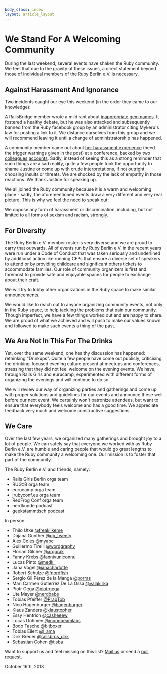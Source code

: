 ```yaml
---
body_class: index
layout: article_layout
---
```


# We Stand For A Welcoming Community

During the last weekend, several events have shaken the Ruby community. We feel that due to the gravity of these issues, a direct statement beyond those of individual members of the Ruby Berlin e.V. is necessary.

## Against Harassment And Ignorance

Two incidents caught our eye this weekend (in the order they came to our knowledge):

A RailsBridge member wrote a mild rant about [inappropriate gem names](http://devandpencil.herokuapp.com/blog/2013/10/09/being-an-asshole-does-not-make-you-awesome/). It fostered a healthy debate, but he was also attacked and subsequently banned from the Ruby facebook group by an administrator citing Mykeru's law for posting a link to it. We distance ourselves from this group and we will recommend leaving it until a change of administratorship has happened.

A community member came out about [her harassment experience](http://blogjustine.wordpress.com/2013/10/12/because-it-needs-to-be-said/) (heed the trigger warnings given in the post) at a conference, backed by two [colleagues](http://theotherzach.com/writes/2013/10/9/events) [accounts](http://blog.matt-darby.com/essays/i-am-the-other-developer). Sadly, instead of seeing this as a strong reminder that such things are a sad reality, quite a few people took the opportunity to shame Justine or come up with crude interpretations, if not outright choosing insults or threats. We are shocked by the lack of empathy in those reactions. We thank Justine for speaking up.

We all joined the Ruby community because it is a warm and welcoming place - sadly, the aforementioned events draw a very different and very real picture. This is why we feel the need to speak out:

We oppose any form of harassment or discrimination, including, but not limited to all forms of sexism and racism, strongly.

## For Diversity

The Ruby Berlin e.V. member roster is very diverse and we are proud to carry that outwards. All of events run by Ruby Berlin e.V. in the recent years were run under a Code of Conduct that was taken seriously and underlined by additional action like running CFPs that ensure a diverse set of speakers to attend or by providing childcare and significant others tickets to accommodate families. Our role of community organizers is first and foremost to provide safe and enjoyable spaces for people to exchange about their craft.

We will try to lobby other organizations in the Ruby space to make similar announcements.

We would like to reach out to anyone organizing community events, not only in the Ruby space, to help tackling the problems that pain our community. Though imperfect, we have a few things worked out and are happy to share. We are proud of what we achieved and will push to make our values known and followed to make such events a thing of the past.

## We Are Not In This For The Drinks

Yet, over the same weekend, one healthy discussion has happened: rethinking "Drinkups". Quite a few people have come out publicly, criticising the drinking-focused evening culture present at meetups and conferences, stressing that they did not feel welcome on the evening events. We have, through Rails Girls and eurucamp, experimented with different forms of organizing the evenings and will continue to do so.

We will review our way of organizing parties and gatherings and come up with proper solutions and guidelines for our events and announce these well before our next event. We certainly won't patronize attendees, but want to ensure that everybody feels welcome and has a good time. We appreciate feedback very much and welcome constructive suggestions.

## We Care

Over the last few years, we organized many gatherings and brought joy to a lot of people. We can safely say that everyone we worked with as Ruby Berlin e.V. are humble and caring people that would go great lengths to make the Ruby community a welcoming one. Our mission is to foster that part of the community.

The Ruby Berlin e.V. and friends, namely:

* Rails Girls Berlin orga team
* RUG::B orga team
* eurucamp orga team
* jrubyconf.eu orga team
* RedFrog Conf orga team
* nerdkunde podcast
* geekstammtisch podcast

In person:

* Thilo Utke [@freaklikeme](http://twitter.com/freaklikeme)
* Dajana Günther [@dg_tweety](http://twitter.com/dg_tweety)
* Alex Coles [@myabc](http://twitter.com/myabc)
* Guillermo Tirelli [@wordgraphy](http://twitter.com/wordgraphy)
* Florian Gilcher [@argorak](http://twitter.com/argorak)
* Fanny Krebs [@fannivuniconnu](http://twitter.com/fannivuniconnu)
* Lucas Pinto [@medk_](http://twitter.com/medk_)
* Jana Vogel [@janacharlotte](http://twitter.com/janacharlotte)
* Robert Schulze [@fnordfish](http://twitter.com/fnordfish)
* Sergio Gil Pérez de la Manga [@porras](http://twitter.com/porras)
* Mari Carmen Gutierrez De La Ossa [@valakirka](http://twitter.com/valakirka)
* Piotr Gęga [@piotrgega](http://twitter.com/piotrgega)
* Ute Mayer [@nerdbabe](http://twitter.com/nerdbabe)
* Tobias Pfeiffer [@PragTob](http://twitter.com/PragTob)
* Nico Hagenburger [@hagenburger](http://twitter.com/hagenburger)
* Klaus Zanders [@klaustopher](http://twitter.com/klaustopher)
* Essy Hentrich [@casheeew](http://twitter.com/casheew)
* Lucas Dohmen [@moonbeamlabs](http://twitter.com/moonbeamlabs)
* Bodo Tasche [@bitboxer](http://twitter.com/bitboxer)
* Tobias Eilert [@l_ama](http://twitter.com/l_ama)
* Dirk Breuer [@railsbros_dirk](http://twitter.com/railsbros_dirk)
* Sebastian Cohen [@tisba](http://twitter.com/tisba)

Want to support us and feel missing on this list? [Mail us](mailto:info@rubyberlin.org) or send a [pull request](http://github.com/rubyberlin/rubyberlin.org).

October 16th, 2013